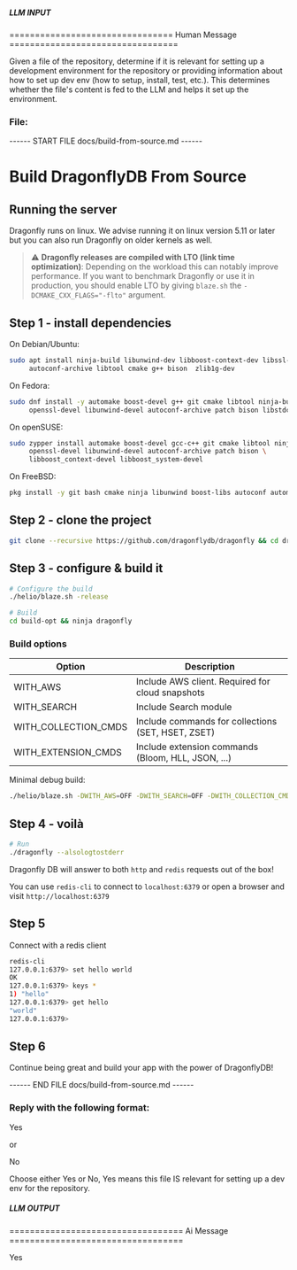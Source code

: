 ##### LLM INPUT #####
================================ Human Message =================================

Given a file of the repository, determine if it is relevant for setting up a development environment for the repository or providing information about how to set up dev env (how to setup, install, test, etc.). This determines whether the file's content is fed to the LLM and helps it set up the environment.

### File:
------ START FILE docs/build-from-source.md ------
# Build DragonflyDB From Source

## Running the server

Dragonfly runs on linux. We advise running it on linux version 5.11 or later
but you can also run Dragonfly on older kernels as well.

> :warning: **Dragonfly releases are compiled with LTO (link time optimization)**:
  Depending on the workload this can notably improve performance. If you want to
  benchmark Dragonfly or use it in production, you should enable LTO by giving
  `blaze.sh` the `-DCMAKE_CXX_FLAGS="-flto"` argument.

## Step 1 - install dependencies

On Debian/Ubuntu:

```bash
sudo apt install ninja-build libunwind-dev libboost-context-dev libssl-dev \
     autoconf-archive libtool cmake g++ bison  zlib1g-dev
```

On Fedora:

```bash
sudo dnf install -y automake boost-devel g++ git cmake libtool ninja-build \
     openssl-devel libunwind-devel autoconf-archive patch bison libstdc++-static
```

On openSUSE:

```bash
sudo zypper install automake boost-devel gcc-c++ git cmake libtool ninja \
     openssl-devel libunwind-devel autoconf-archive patch bison \
     libboost_context-devel libboost_system-devel
```

On FreeBSD:

```bash
pkg install -y git bash cmake ninja libunwind boost-libs autoconf automake libtool gmake bison
```

## Step 2 - clone the project

```bash
git clone --recursive https://github.com/dragonflydb/dragonfly && cd dragonfly
```

## Step 3 - configure & build it

```bash
# Configure the build
./helio/blaze.sh -release

# Build
cd build-opt && ninja dragonfly

```

### Build options

| Option | Description |
|--|--|
| WITH_AWS | Include AWS client. Required for cloud snapshots |
| WITH_SEARCH | Include Search module |
| WITH_COLLECTION_CMDS | Include commands for collections (SET, HSET, ZSET) |
| WITH_EXTENSION_CMDS | Include extension commands (Bloom, HLL, JSON, ...) |

Minimal debug build:

```bash
./helio/blaze.sh -DWITH_AWS=OFF -DWITH_SEARCH=OFF -DWITH_COLLECTION_CMDS=OFF -DWITH_EXTENSION_CMDS=OFF
```

## Step 4 - voilà

```bash
# Run
./dragonfly --alsologtostderr

```

Dragonfly DB will answer to both `http` and `redis` requests out of the box!

You can use `redis-cli` to connect to `localhost:6379` or open a browser and visit `http://localhost:6379`

## Step 5

Connect with a redis client

```bash
redis-cli
127.0.0.1:6379> set hello world
OK
127.0.0.1:6379> keys *
1) "hello"
127.0.0.1:6379> get hello
"world"
127.0.0.1:6379>
```

## Step 6

Continue being great and build your app with the power of DragonflyDB!

------ END FILE docs/build-from-source.md ------

### Reply with the following format:

<rel>Yes</rel>

or

<rel>No</rel>

Choose either Yes or No, Yes means this file IS relevant for setting up a dev env for the repository.

##### LLM OUTPUT #####
================================== Ai Message ==================================

<rel>Yes</rel>